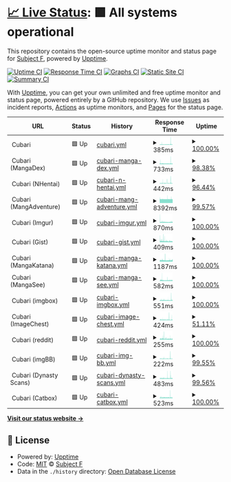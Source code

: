 # [📈 Live Status](https://status.cubari.moe): <!--live status--> **🟩 All systems operational**

This repository contains the open-source uptime monitor and status page for [Subject F](https://status.cubari.moe), powered by [Upptime](https://github.com/upptime/upptime).

[![Uptime CI](https://github.com/subject-f/cubari-status-page/workflows/Uptime%20CI/badge.svg)](https://github.com/subject-f/cubari-status-page/actions?query=workflow%3A%22Uptime+CI%22)
[![Response Time CI](https://github.com/subject-f/cubari-status-page/workflows/Response%20Time%20CI/badge.svg)](https://github.com/subject-f/cubari-status-page/actions?query=workflow%3A%22Response+Time+CI%22)
[![Graphs CI](https://github.com/subject-f/cubari-status-page/workflows/Graphs%20CI/badge.svg)](https://github.com/subject-f/cubari-status-page/actions?query=workflow%3A%22Graphs+CI%22)
[![Static Site CI](https://github.com/subject-f/cubari-status-page/workflows/Static%20Site%20CI/badge.svg)](https://github.com/subject-f/cubari-status-page/actions?query=workflow%3A%22Static+Site+CI%22)
[![Summary CI](https://github.com/subject-f/cubari-status-page/workflows/Summary%20CI/badge.svg)](https://github.com/subject-f/cubari-status-page/actions?query=workflow%3A%22Summary+CI%22)

With [Upptime](https://upptime.js.org), you can get your own unlimited and free uptime monitor and status page, powered entirely by a GitHub repository. We use [Issues](https://github.com/subject-f/cubari-status-page/issues) as incident reports, [Actions](https://github.com/subject-f/cubari-status-page/actions) as uptime monitors, and [Pages](https://status.cubari.moe) for the status page.

<!--start: status pages-->
<!-- This summary is generated by Upptime (https://github.com/upptime/upptime) -->
<!-- Do not edit this manually, your changes will be overwritten -->
<!-- prettier-ignore -->
| URL | Status | History | Response Time | Uptime |
| --- | ------ | ------- | ------------- | ------ |
| <img alt="" src="https://icons.duckduckgo.com/ip3/cubari.moe.ico" height="13"> Cubari | 🟩 Up | [cubari.yml](https://github.com/subject-f/cubari-status-page/commits/HEAD/history/cubari.yml) | <details><summary><img alt="Response time graph" src="./graphs/cubari/response-time-week.png" height="20"> 385ms</summary><br><a href="https://status.cubari.moe/history/cubari"><img alt="Response time 334" src="https://img.shields.io/endpoint?url=https%3A%2F%2Fraw.githubusercontent.com%2Fsubject-f%2Fcubari-status-page%2FHEAD%2Fapi%2Fcubari%2Fresponse-time.json"></a><br><a href="https://status.cubari.moe/history/cubari"><img alt="24-hour response time 258" src="https://img.shields.io/endpoint?url=https%3A%2F%2Fraw.githubusercontent.com%2Fsubject-f%2Fcubari-status-page%2FHEAD%2Fapi%2Fcubari%2Fresponse-time-day.json"></a><br><a href="https://status.cubari.moe/history/cubari"><img alt="7-day response time 385" src="https://img.shields.io/endpoint?url=https%3A%2F%2Fraw.githubusercontent.com%2Fsubject-f%2Fcubari-status-page%2FHEAD%2Fapi%2Fcubari%2Fresponse-time-week.json"></a><br><a href="https://status.cubari.moe/history/cubari"><img alt="30-day response time 334" src="https://img.shields.io/endpoint?url=https%3A%2F%2Fraw.githubusercontent.com%2Fsubject-f%2Fcubari-status-page%2FHEAD%2Fapi%2Fcubari%2Fresponse-time-month.json"></a><br><a href="https://status.cubari.moe/history/cubari"><img alt="1-year response time 335" src="https://img.shields.io/endpoint?url=https%3A%2F%2Fraw.githubusercontent.com%2Fsubject-f%2Fcubari-status-page%2FHEAD%2Fapi%2Fcubari%2Fresponse-time-year.json"></a></details> | <details><summary><a href="https://status.cubari.moe/history/cubari">100.00%</a></summary><a href="https://status.cubari.moe/history/cubari"><img alt="All-time uptime 83.86%" src="https://img.shields.io/endpoint?url=https%3A%2F%2Fraw.githubusercontent.com%2Fsubject-f%2Fcubari-status-page%2FHEAD%2Fapi%2Fcubari%2Fuptime.json"></a><br><a href="https://status.cubari.moe/history/cubari"><img alt="24-hour uptime 100.00%" src="https://img.shields.io/endpoint?url=https%3A%2F%2Fraw.githubusercontent.com%2Fsubject-f%2Fcubari-status-page%2FHEAD%2Fapi%2Fcubari%2Fuptime-day.json"></a><br><a href="https://status.cubari.moe/history/cubari"><img alt="7-day uptime 100.00%" src="https://img.shields.io/endpoint?url=https%3A%2F%2Fraw.githubusercontent.com%2Fsubject-f%2Fcubari-status-page%2FHEAD%2Fapi%2Fcubari%2Fuptime-week.json"></a><br><a href="https://status.cubari.moe/history/cubari"><img alt="30-day uptime 99.75%" src="https://img.shields.io/endpoint?url=https%3A%2F%2Fraw.githubusercontent.com%2Fsubject-f%2Fcubari-status-page%2FHEAD%2Fapi%2Fcubari%2Fuptime-month.json"></a><br><a href="https://status.cubari.moe/history/cubari"><img alt="1-year uptime 79.83%" src="https://img.shields.io/endpoint?url=https%3A%2F%2Fraw.githubusercontent.com%2Fsubject-f%2Fcubari-status-page%2FHEAD%2Fapi%2Fcubari%2Fuptime-year.json"></a></details>
| <img alt="" src="https://icons.duckduckgo.com/ip3/cubari.moe.ico" height="13"> Cubari (MangaDex) | 🟩 Up | [cubari-manga-dex.yml](https://github.com/subject-f/cubari-status-page/commits/HEAD/history/cubari-manga-dex.yml) | <details><summary><img alt="Response time graph" src="./graphs/cubari-manga-dex/response-time-week.png" height="20"> 733ms</summary><br><a href="https://status.cubari.moe/history/cubari-manga-dex"><img alt="Response time 848" src="https://img.shields.io/endpoint?url=https%3A%2F%2Fraw.githubusercontent.com%2Fsubject-f%2Fcubari-status-page%2FHEAD%2Fapi%2Fcubari-manga-dex%2Fresponse-time.json"></a><br><a href="https://status.cubari.moe/history/cubari-manga-dex"><img alt="24-hour response time 671" src="https://img.shields.io/endpoint?url=https%3A%2F%2Fraw.githubusercontent.com%2Fsubject-f%2Fcubari-status-page%2FHEAD%2Fapi%2Fcubari-manga-dex%2Fresponse-time-day.json"></a><br><a href="https://status.cubari.moe/history/cubari-manga-dex"><img alt="7-day response time 733" src="https://img.shields.io/endpoint?url=https%3A%2F%2Fraw.githubusercontent.com%2Fsubject-f%2Fcubari-status-page%2FHEAD%2Fapi%2Fcubari-manga-dex%2Fresponse-time-week.json"></a><br><a href="https://status.cubari.moe/history/cubari-manga-dex"><img alt="30-day response time 755" src="https://img.shields.io/endpoint?url=https%3A%2F%2Fraw.githubusercontent.com%2Fsubject-f%2Fcubari-status-page%2FHEAD%2Fapi%2Fcubari-manga-dex%2Fresponse-time-month.json"></a><br><a href="https://status.cubari.moe/history/cubari-manga-dex"><img alt="1-year response time 850" src="https://img.shields.io/endpoint?url=https%3A%2F%2Fraw.githubusercontent.com%2Fsubject-f%2Fcubari-status-page%2FHEAD%2Fapi%2Fcubari-manga-dex%2Fresponse-time-year.json"></a></details> | <details><summary><a href="https://status.cubari.moe/history/cubari-manga-dex">98.38%</a></summary><a href="https://status.cubari.moe/history/cubari-manga-dex"><img alt="All-time uptime 97.10%" src="https://img.shields.io/endpoint?url=https%3A%2F%2Fraw.githubusercontent.com%2Fsubject-f%2Fcubari-status-page%2FHEAD%2Fapi%2Fcubari-manga-dex%2Fuptime.json"></a><br><a href="https://status.cubari.moe/history/cubari-manga-dex"><img alt="24-hour uptime 100.00%" src="https://img.shields.io/endpoint?url=https%3A%2F%2Fraw.githubusercontent.com%2Fsubject-f%2Fcubari-status-page%2FHEAD%2Fapi%2Fcubari-manga-dex%2Fuptime-day.json"></a><br><a href="https://status.cubari.moe/history/cubari-manga-dex"><img alt="7-day uptime 98.38%" src="https://img.shields.io/endpoint?url=https%3A%2F%2Fraw.githubusercontent.com%2Fsubject-f%2Fcubari-status-page%2FHEAD%2Fapi%2Fcubari-manga-dex%2Fuptime-week.json"></a><br><a href="https://status.cubari.moe/history/cubari-manga-dex"><img alt="30-day uptime 98.89%" src="https://img.shields.io/endpoint?url=https%3A%2F%2Fraw.githubusercontent.com%2Fsubject-f%2Fcubari-status-page%2FHEAD%2Fapi%2Fcubari-manga-dex%2Fuptime-month.json"></a><br><a href="https://status.cubari.moe/history/cubari-manga-dex"><img alt="1-year uptime 96.51%" src="https://img.shields.io/endpoint?url=https%3A%2F%2Fraw.githubusercontent.com%2Fsubject-f%2Fcubari-status-page%2FHEAD%2Fapi%2Fcubari-manga-dex%2Fuptime-year.json"></a></details>
| <img alt="" src="https://icons.duckduckgo.com/ip3/cubari.moe.ico" height="13"> Cubari (NHentai) | 🟩 Up | [cubari-n-hentai.yml](https://github.com/subject-f/cubari-status-page/commits/HEAD/history/cubari-n-hentai.yml) | <details><summary><img alt="Response time graph" src="./graphs/cubari-n-hentai/response-time-week.png" height="20"> 442ms</summary><br><a href="https://status.cubari.moe/history/cubari-n-hentai"><img alt="Response time 1299" src="https://img.shields.io/endpoint?url=https%3A%2F%2Fraw.githubusercontent.com%2Fsubject-f%2Fcubari-status-page%2FHEAD%2Fapi%2Fcubari-n-hentai%2Fresponse-time.json"></a><br><a href="https://status.cubari.moe/history/cubari-n-hentai"><img alt="24-hour response time 259" src="https://img.shields.io/endpoint?url=https%3A%2F%2Fraw.githubusercontent.com%2Fsubject-f%2Fcubari-status-page%2FHEAD%2Fapi%2Fcubari-n-hentai%2Fresponse-time-day.json"></a><br><a href="https://status.cubari.moe/history/cubari-n-hentai"><img alt="7-day response time 442" src="https://img.shields.io/endpoint?url=https%3A%2F%2Fraw.githubusercontent.com%2Fsubject-f%2Fcubari-status-page%2FHEAD%2Fapi%2Fcubari-n-hentai%2Fresponse-time-week.json"></a><br><a href="https://status.cubari.moe/history/cubari-n-hentai"><img alt="30-day response time 409" src="https://img.shields.io/endpoint?url=https%3A%2F%2Fraw.githubusercontent.com%2Fsubject-f%2Fcubari-status-page%2FHEAD%2Fapi%2Fcubari-n-hentai%2Fresponse-time-month.json"></a><br><a href="https://status.cubari.moe/history/cubari-n-hentai"><img alt="1-year response time 1310" src="https://img.shields.io/endpoint?url=https%3A%2F%2Fraw.githubusercontent.com%2Fsubject-f%2Fcubari-status-page%2FHEAD%2Fapi%2Fcubari-n-hentai%2Fresponse-time-year.json"></a></details> | <details><summary><a href="https://status.cubari.moe/history/cubari-n-hentai">96.44%</a></summary><a href="https://status.cubari.moe/history/cubari-n-hentai"><img alt="All-time uptime 97.58%" src="https://img.shields.io/endpoint?url=https%3A%2F%2Fraw.githubusercontent.com%2Fsubject-f%2Fcubari-status-page%2FHEAD%2Fapi%2Fcubari-n-hentai%2Fuptime.json"></a><br><a href="https://status.cubari.moe/history/cubari-n-hentai"><img alt="24-hour uptime 100.00%" src="https://img.shields.io/endpoint?url=https%3A%2F%2Fraw.githubusercontent.com%2Fsubject-f%2Fcubari-status-page%2FHEAD%2Fapi%2Fcubari-n-hentai%2Fuptime-day.json"></a><br><a href="https://status.cubari.moe/history/cubari-n-hentai"><img alt="7-day uptime 96.44%" src="https://img.shields.io/endpoint?url=https%3A%2F%2Fraw.githubusercontent.com%2Fsubject-f%2Fcubari-status-page%2FHEAD%2Fapi%2Fcubari-n-hentai%2Fuptime-week.json"></a><br><a href="https://status.cubari.moe/history/cubari-n-hentai"><img alt="30-day uptime 96.72%" src="https://img.shields.io/endpoint?url=https%3A%2F%2Fraw.githubusercontent.com%2Fsubject-f%2Fcubari-status-page%2FHEAD%2Fapi%2Fcubari-n-hentai%2Fuptime-month.json"></a><br><a href="https://status.cubari.moe/history/cubari-n-hentai"><img alt="1-year uptime 96.97%" src="https://img.shields.io/endpoint?url=https%3A%2F%2Fraw.githubusercontent.com%2Fsubject-f%2Fcubari-status-page%2FHEAD%2Fapi%2Fcubari-n-hentai%2Fuptime-year.json"></a></details>
| <img alt="" src="https://icons.duckduckgo.com/ip3/cubari.moe.ico" height="13"> Cubari (MangAdventure) | 🟩 Up | [cubari-mang-adventure.yml](https://github.com/subject-f/cubari-status-page/commits/HEAD/history/cubari-mang-adventure.yml) | <details><summary><img alt="Response time graph" src="./graphs/cubari-mang-adventure/response-time-week.png" height="20"> 8392ms</summary><br><a href="https://status.cubari.moe/history/cubari-mang-adventure"><img alt="Response time 7587" src="https://img.shields.io/endpoint?url=https%3A%2F%2Fraw.githubusercontent.com%2Fsubject-f%2Fcubari-status-page%2FHEAD%2Fapi%2Fcubari-mang-adventure%2Fresponse-time.json"></a><br><a href="https://status.cubari.moe/history/cubari-mang-adventure"><img alt="24-hour response time 8733" src="https://img.shields.io/endpoint?url=https%3A%2F%2Fraw.githubusercontent.com%2Fsubject-f%2Fcubari-status-page%2FHEAD%2Fapi%2Fcubari-mang-adventure%2Fresponse-time-day.json"></a><br><a href="https://status.cubari.moe/history/cubari-mang-adventure"><img alt="7-day response time 8392" src="https://img.shields.io/endpoint?url=https%3A%2F%2Fraw.githubusercontent.com%2Fsubject-f%2Fcubari-status-page%2FHEAD%2Fapi%2Fcubari-mang-adventure%2Fresponse-time-week.json"></a><br><a href="https://status.cubari.moe/history/cubari-mang-adventure"><img alt="30-day response time 8342" src="https://img.shields.io/endpoint?url=https%3A%2F%2Fraw.githubusercontent.com%2Fsubject-f%2Fcubari-status-page%2FHEAD%2Fapi%2Fcubari-mang-adventure%2Fresponse-time-month.json"></a><br><a href="https://status.cubari.moe/history/cubari-mang-adventure"><img alt="1-year response time 7646" src="https://img.shields.io/endpoint?url=https%3A%2F%2Fraw.githubusercontent.com%2Fsubject-f%2Fcubari-status-page%2FHEAD%2Fapi%2Fcubari-mang-adventure%2Fresponse-time-year.json"></a></details> | <details><summary><a href="https://status.cubari.moe/history/cubari-mang-adventure">99.57%</a></summary><a href="https://status.cubari.moe/history/cubari-mang-adventure"><img alt="All-time uptime 94.33%" src="https://img.shields.io/endpoint?url=https%3A%2F%2Fraw.githubusercontent.com%2Fsubject-f%2Fcubari-status-page%2FHEAD%2Fapi%2Fcubari-mang-adventure%2Fuptime.json"></a><br><a href="https://status.cubari.moe/history/cubari-mang-adventure"><img alt="24-hour uptime 96.98%" src="https://img.shields.io/endpoint?url=https%3A%2F%2Fraw.githubusercontent.com%2Fsubject-f%2Fcubari-status-page%2FHEAD%2Fapi%2Fcubari-mang-adventure%2Fuptime-day.json"></a><br><a href="https://status.cubari.moe/history/cubari-mang-adventure"><img alt="7-day uptime 99.57%" src="https://img.shields.io/endpoint?url=https%3A%2F%2Fraw.githubusercontent.com%2Fsubject-f%2Fcubari-status-page%2FHEAD%2Fapi%2Fcubari-mang-adventure%2Fuptime-week.json"></a><br><a href="https://status.cubari.moe/history/cubari-mang-adventure"><img alt="30-day uptime 98.64%" src="https://img.shields.io/endpoint?url=https%3A%2F%2Fraw.githubusercontent.com%2Fsubject-f%2Fcubari-status-page%2FHEAD%2Fapi%2Fcubari-mang-adventure%2Fuptime-month.json"></a><br><a href="https://status.cubari.moe/history/cubari-mang-adventure"><img alt="1-year uptime 97.19%" src="https://img.shields.io/endpoint?url=https%3A%2F%2Fraw.githubusercontent.com%2Fsubject-f%2Fcubari-status-page%2FHEAD%2Fapi%2Fcubari-mang-adventure%2Fuptime-year.json"></a></details>
| <img alt="" src="https://icons.duckduckgo.com/ip3/cubari.moe.ico" height="13"> Cubari (Imgur) | 🟩 Up | [cubari-imgur.yml](https://github.com/subject-f/cubari-status-page/commits/HEAD/history/cubari-imgur.yml) | <details><summary><img alt="Response time graph" src="./graphs/cubari-imgur/response-time-week.png" height="20"> 870ms</summary><br><a href="https://status.cubari.moe/history/cubari-imgur"><img alt="Response time 496" src="https://img.shields.io/endpoint?url=https%3A%2F%2Fraw.githubusercontent.com%2Fsubject-f%2Fcubari-status-page%2FHEAD%2Fapi%2Fcubari-imgur%2Fresponse-time.json"></a><br><a href="https://status.cubari.moe/history/cubari-imgur"><img alt="24-hour response time 889" src="https://img.shields.io/endpoint?url=https%3A%2F%2Fraw.githubusercontent.com%2Fsubject-f%2Fcubari-status-page%2FHEAD%2Fapi%2Fcubari-imgur%2Fresponse-time-day.json"></a><br><a href="https://status.cubari.moe/history/cubari-imgur"><img alt="7-day response time 870" src="https://img.shields.io/endpoint?url=https%3A%2F%2Fraw.githubusercontent.com%2Fsubject-f%2Fcubari-status-page%2FHEAD%2Fapi%2Fcubari-imgur%2Fresponse-time-week.json"></a><br><a href="https://status.cubari.moe/history/cubari-imgur"><img alt="30-day response time 879" src="https://img.shields.io/endpoint?url=https%3A%2F%2Fraw.githubusercontent.com%2Fsubject-f%2Fcubari-status-page%2FHEAD%2Fapi%2Fcubari-imgur%2Fresponse-time-month.json"></a><br><a href="https://status.cubari.moe/history/cubari-imgur"><img alt="1-year response time 498" src="https://img.shields.io/endpoint?url=https%3A%2F%2Fraw.githubusercontent.com%2Fsubject-f%2Fcubari-status-page%2FHEAD%2Fapi%2Fcubari-imgur%2Fresponse-time-year.json"></a></details> | <details><summary><a href="https://status.cubari.moe/history/cubari-imgur">100.00%</a></summary><a href="https://status.cubari.moe/history/cubari-imgur"><img alt="All-time uptime 95.04%" src="https://img.shields.io/endpoint?url=https%3A%2F%2Fraw.githubusercontent.com%2Fsubject-f%2Fcubari-status-page%2FHEAD%2Fapi%2Fcubari-imgur%2Fuptime.json"></a><br><a href="https://status.cubari.moe/history/cubari-imgur"><img alt="24-hour uptime 100.00%" src="https://img.shields.io/endpoint?url=https%3A%2F%2Fraw.githubusercontent.com%2Fsubject-f%2Fcubari-status-page%2FHEAD%2Fapi%2Fcubari-imgur%2Fuptime-day.json"></a><br><a href="https://status.cubari.moe/history/cubari-imgur"><img alt="7-day uptime 100.00%" src="https://img.shields.io/endpoint?url=https%3A%2F%2Fraw.githubusercontent.com%2Fsubject-f%2Fcubari-status-page%2FHEAD%2Fapi%2Fcubari-imgur%2Fuptime-week.json"></a><br><a href="https://status.cubari.moe/history/cubari-imgur"><img alt="30-day uptime 99.95%" src="https://img.shields.io/endpoint?url=https%3A%2F%2Fraw.githubusercontent.com%2Fsubject-f%2Fcubari-status-page%2FHEAD%2Fapi%2Fcubari-imgur%2Fuptime-month.json"></a><br><a href="https://status.cubari.moe/history/cubari-imgur"><img alt="1-year uptime 93.81%" src="https://img.shields.io/endpoint?url=https%3A%2F%2Fraw.githubusercontent.com%2Fsubject-f%2Fcubari-status-page%2FHEAD%2Fapi%2Fcubari-imgur%2Fuptime-year.json"></a></details>
| <img alt="" src="https://icons.duckduckgo.com/ip3/cubari.moe.ico" height="13"> Cubari (Gist) | 🟩 Up | [cubari-gist.yml](https://github.com/subject-f/cubari-status-page/commits/HEAD/history/cubari-gist.yml) | <details><summary><img alt="Response time graph" src="./graphs/cubari-gist/response-time-week.png" height="20"> 409ms</summary><br><a href="https://status.cubari.moe/history/cubari-gist"><img alt="Response time 363" src="https://img.shields.io/endpoint?url=https%3A%2F%2Fraw.githubusercontent.com%2Fsubject-f%2Fcubari-status-page%2FHEAD%2Fapi%2Fcubari-gist%2Fresponse-time.json"></a><br><a href="https://status.cubari.moe/history/cubari-gist"><img alt="24-hour response time 346" src="https://img.shields.io/endpoint?url=https%3A%2F%2Fraw.githubusercontent.com%2Fsubject-f%2Fcubari-status-page%2FHEAD%2Fapi%2Fcubari-gist%2Fresponse-time-day.json"></a><br><a href="https://status.cubari.moe/history/cubari-gist"><img alt="7-day response time 409" src="https://img.shields.io/endpoint?url=https%3A%2F%2Fraw.githubusercontent.com%2Fsubject-f%2Fcubari-status-page%2FHEAD%2Fapi%2Fcubari-gist%2Fresponse-time-week.json"></a><br><a href="https://status.cubari.moe/history/cubari-gist"><img alt="30-day response time 411" src="https://img.shields.io/endpoint?url=https%3A%2F%2Fraw.githubusercontent.com%2Fsubject-f%2Fcubari-status-page%2FHEAD%2Fapi%2Fcubari-gist%2Fresponse-time-month.json"></a><br><a href="https://status.cubari.moe/history/cubari-gist"><img alt="1-year response time 363" src="https://img.shields.io/endpoint?url=https%3A%2F%2Fraw.githubusercontent.com%2Fsubject-f%2Fcubari-status-page%2FHEAD%2Fapi%2Fcubari-gist%2Fresponse-time-year.json"></a></details> | <details><summary><a href="https://status.cubari.moe/history/cubari-gist">100.00%</a></summary><a href="https://status.cubari.moe/history/cubari-gist"><img alt="All-time uptime 89.01%" src="https://img.shields.io/endpoint?url=https%3A%2F%2Fraw.githubusercontent.com%2Fsubject-f%2Fcubari-status-page%2FHEAD%2Fapi%2Fcubari-gist%2Fuptime.json"></a><br><a href="https://status.cubari.moe/history/cubari-gist"><img alt="24-hour uptime 100.00%" src="https://img.shields.io/endpoint?url=https%3A%2F%2Fraw.githubusercontent.com%2Fsubject-f%2Fcubari-status-page%2FHEAD%2Fapi%2Fcubari-gist%2Fuptime-day.json"></a><br><a href="https://status.cubari.moe/history/cubari-gist"><img alt="7-day uptime 100.00%" src="https://img.shields.io/endpoint?url=https%3A%2F%2Fraw.githubusercontent.com%2Fsubject-f%2Fcubari-status-page%2FHEAD%2Fapi%2Fcubari-gist%2Fuptime-week.json"></a><br><a href="https://status.cubari.moe/history/cubari-gist"><img alt="30-day uptime 99.96%" src="https://img.shields.io/endpoint?url=https%3A%2F%2Fraw.githubusercontent.com%2Fsubject-f%2Fcubari-status-page%2FHEAD%2Fapi%2Fcubari-gist%2Fuptime-month.json"></a><br><a href="https://status.cubari.moe/history/cubari-gist"><img alt="1-year uptime 86.28%" src="https://img.shields.io/endpoint?url=https%3A%2F%2Fraw.githubusercontent.com%2Fsubject-f%2Fcubari-status-page%2FHEAD%2Fapi%2Fcubari-gist%2Fuptime-year.json"></a></details>
| <img alt="" src="https://icons.duckduckgo.com/ip3/cubari.moe.ico" height="13"> Cubari (MangaKatana) | 🟩 Up | [cubari-manga-katana.yml](https://github.com/subject-f/cubari-status-page/commits/HEAD/history/cubari-manga-katana.yml) | <details><summary><img alt="Response time graph" src="./graphs/cubari-manga-katana/response-time-week.png" height="20"> 1187ms</summary><br><a href="https://status.cubari.moe/history/cubari-manga-katana"><img alt="Response time 1159" src="https://img.shields.io/endpoint?url=https%3A%2F%2Fraw.githubusercontent.com%2Fsubject-f%2Fcubari-status-page%2FHEAD%2Fapi%2Fcubari-manga-katana%2Fresponse-time.json"></a><br><a href="https://status.cubari.moe/history/cubari-manga-katana"><img alt="24-hour response time 1200" src="https://img.shields.io/endpoint?url=https%3A%2F%2Fraw.githubusercontent.com%2Fsubject-f%2Fcubari-status-page%2FHEAD%2Fapi%2Fcubari-manga-katana%2Fresponse-time-day.json"></a><br><a href="https://status.cubari.moe/history/cubari-manga-katana"><img alt="7-day response time 1187" src="https://img.shields.io/endpoint?url=https%3A%2F%2Fraw.githubusercontent.com%2Fsubject-f%2Fcubari-status-page%2FHEAD%2Fapi%2Fcubari-manga-katana%2Fresponse-time-week.json"></a><br><a href="https://status.cubari.moe/history/cubari-manga-katana"><img alt="30-day response time 1148" src="https://img.shields.io/endpoint?url=https%3A%2F%2Fraw.githubusercontent.com%2Fsubject-f%2Fcubari-status-page%2FHEAD%2Fapi%2Fcubari-manga-katana%2Fresponse-time-month.json"></a><br><a href="https://status.cubari.moe/history/cubari-manga-katana"><img alt="1-year response time 1161" src="https://img.shields.io/endpoint?url=https%3A%2F%2Fraw.githubusercontent.com%2Fsubject-f%2Fcubari-status-page%2FHEAD%2Fapi%2Fcubari-manga-katana%2Fresponse-time-year.json"></a></details> | <details><summary><a href="https://status.cubari.moe/history/cubari-manga-katana">100.00%</a></summary><a href="https://status.cubari.moe/history/cubari-manga-katana"><img alt="All-time uptime 96.85%" src="https://img.shields.io/endpoint?url=https%3A%2F%2Fraw.githubusercontent.com%2Fsubject-f%2Fcubari-status-page%2FHEAD%2Fapi%2Fcubari-manga-katana%2Fuptime.json"></a><br><a href="https://status.cubari.moe/history/cubari-manga-katana"><img alt="24-hour uptime 100.00%" src="https://img.shields.io/endpoint?url=https%3A%2F%2Fraw.githubusercontent.com%2Fsubject-f%2Fcubari-status-page%2FHEAD%2Fapi%2Fcubari-manga-katana%2Fuptime-day.json"></a><br><a href="https://status.cubari.moe/history/cubari-manga-katana"><img alt="7-day uptime 100.00%" src="https://img.shields.io/endpoint?url=https%3A%2F%2Fraw.githubusercontent.com%2Fsubject-f%2Fcubari-status-page%2FHEAD%2Fapi%2Fcubari-manga-katana%2Fuptime-week.json"></a><br><a href="https://status.cubari.moe/history/cubari-manga-katana"><img alt="30-day uptime 99.96%" src="https://img.shields.io/endpoint?url=https%3A%2F%2Fraw.githubusercontent.com%2Fsubject-f%2Fcubari-status-page%2FHEAD%2Fapi%2Fcubari-manga-katana%2Fuptime-month.json"></a><br><a href="https://status.cubari.moe/history/cubari-manga-katana"><img alt="1-year uptime 97.43%" src="https://img.shields.io/endpoint?url=https%3A%2F%2Fraw.githubusercontent.com%2Fsubject-f%2Fcubari-status-page%2FHEAD%2Fapi%2Fcubari-manga-katana%2Fuptime-year.json"></a></details>
| <img alt="" src="https://icons.duckduckgo.com/ip3/cubari.moe.ico" height="13"> Cubari (MangaSee) | 🟩 Up | [cubari-manga-see.yml](https://github.com/subject-f/cubari-status-page/commits/HEAD/history/cubari-manga-see.yml) | <details><summary><img alt="Response time graph" src="./graphs/cubari-manga-see/response-time-week.png" height="20"> 582ms</summary><br><a href="https://status.cubari.moe/history/cubari-manga-see"><img alt="Response time 628" src="https://img.shields.io/endpoint?url=https%3A%2F%2Fraw.githubusercontent.com%2Fsubject-f%2Fcubari-status-page%2FHEAD%2Fapi%2Fcubari-manga-see%2Fresponse-time.json"></a><br><a href="https://status.cubari.moe/history/cubari-manga-see"><img alt="24-hour response time 552" src="https://img.shields.io/endpoint?url=https%3A%2F%2Fraw.githubusercontent.com%2Fsubject-f%2Fcubari-status-page%2FHEAD%2Fapi%2Fcubari-manga-see%2Fresponse-time-day.json"></a><br><a href="https://status.cubari.moe/history/cubari-manga-see"><img alt="7-day response time 582" src="https://img.shields.io/endpoint?url=https%3A%2F%2Fraw.githubusercontent.com%2Fsubject-f%2Fcubari-status-page%2FHEAD%2Fapi%2Fcubari-manga-see%2Fresponse-time-week.json"></a><br><a href="https://status.cubari.moe/history/cubari-manga-see"><img alt="30-day response time 641" src="https://img.shields.io/endpoint?url=https%3A%2F%2Fraw.githubusercontent.com%2Fsubject-f%2Fcubari-status-page%2FHEAD%2Fapi%2Fcubari-manga-see%2Fresponse-time-month.json"></a><br><a href="https://status.cubari.moe/history/cubari-manga-see"><img alt="1-year response time 629" src="https://img.shields.io/endpoint?url=https%3A%2F%2Fraw.githubusercontent.com%2Fsubject-f%2Fcubari-status-page%2FHEAD%2Fapi%2Fcubari-manga-see%2Fresponse-time-year.json"></a></details> | <details><summary><a href="https://status.cubari.moe/history/cubari-manga-see">100.00%</a></summary><a href="https://status.cubari.moe/history/cubari-manga-see"><img alt="All-time uptime 98.26%" src="https://img.shields.io/endpoint?url=https%3A%2F%2Fraw.githubusercontent.com%2Fsubject-f%2Fcubari-status-page%2FHEAD%2Fapi%2Fcubari-manga-see%2Fuptime.json"></a><br><a href="https://status.cubari.moe/history/cubari-manga-see"><img alt="24-hour uptime 100.00%" src="https://img.shields.io/endpoint?url=https%3A%2F%2Fraw.githubusercontent.com%2Fsubject-f%2Fcubari-status-page%2FHEAD%2Fapi%2Fcubari-manga-see%2Fuptime-day.json"></a><br><a href="https://status.cubari.moe/history/cubari-manga-see"><img alt="7-day uptime 100.00%" src="https://img.shields.io/endpoint?url=https%3A%2F%2Fraw.githubusercontent.com%2Fsubject-f%2Fcubari-status-page%2FHEAD%2Fapi%2Fcubari-manga-see%2Fuptime-week.json"></a><br><a href="https://status.cubari.moe/history/cubari-manga-see"><img alt="30-day uptime 99.43%" src="https://img.shields.io/endpoint?url=https%3A%2F%2Fraw.githubusercontent.com%2Fsubject-f%2Fcubari-status-page%2FHEAD%2Fapi%2Fcubari-manga-see%2Fuptime-month.json"></a><br><a href="https://status.cubari.moe/history/cubari-manga-see"><img alt="1-year uptime 97.94%" src="https://img.shields.io/endpoint?url=https%3A%2F%2Fraw.githubusercontent.com%2Fsubject-f%2Fcubari-status-page%2FHEAD%2Fapi%2Fcubari-manga-see%2Fuptime-year.json"></a></details>
| <img alt="" src="https://icons.duckduckgo.com/ip3/cubari.moe.ico" height="13"> Cubari (imgbox) | 🟩 Up | [cubari-imgbox.yml](https://github.com/subject-f/cubari-status-page/commits/HEAD/history/cubari-imgbox.yml) | <details><summary><img alt="Response time graph" src="./graphs/cubari-imgbox/response-time-week.png" height="20"> 551ms</summary><br><a href="https://status.cubari.moe/history/cubari-imgbox"><img alt="Response time 738" src="https://img.shields.io/endpoint?url=https%3A%2F%2Fraw.githubusercontent.com%2Fsubject-f%2Fcubari-status-page%2FHEAD%2Fapi%2Fcubari-imgbox%2Fresponse-time.json"></a><br><a href="https://status.cubari.moe/history/cubari-imgbox"><img alt="24-hour response time 562" src="https://img.shields.io/endpoint?url=https%3A%2F%2Fraw.githubusercontent.com%2Fsubject-f%2Fcubari-status-page%2FHEAD%2Fapi%2Fcubari-imgbox%2Fresponse-time-day.json"></a><br><a href="https://status.cubari.moe/history/cubari-imgbox"><img alt="7-day response time 551" src="https://img.shields.io/endpoint?url=https%3A%2F%2Fraw.githubusercontent.com%2Fsubject-f%2Fcubari-status-page%2FHEAD%2Fapi%2Fcubari-imgbox%2Fresponse-time-week.json"></a><br><a href="https://status.cubari.moe/history/cubari-imgbox"><img alt="30-day response time 601" src="https://img.shields.io/endpoint?url=https%3A%2F%2Fraw.githubusercontent.com%2Fsubject-f%2Fcubari-status-page%2FHEAD%2Fapi%2Fcubari-imgbox%2Fresponse-time-month.json"></a><br><a href="https://status.cubari.moe/history/cubari-imgbox"><img alt="1-year response time 740" src="https://img.shields.io/endpoint?url=https%3A%2F%2Fraw.githubusercontent.com%2Fsubject-f%2Fcubari-status-page%2FHEAD%2Fapi%2Fcubari-imgbox%2Fresponse-time-year.json"></a></details> | <details><summary><a href="https://status.cubari.moe/history/cubari-imgbox">100.00%</a></summary><a href="https://status.cubari.moe/history/cubari-imgbox"><img alt="All-time uptime 98.24%" src="https://img.shields.io/endpoint?url=https%3A%2F%2Fraw.githubusercontent.com%2Fsubject-f%2Fcubari-status-page%2FHEAD%2Fapi%2Fcubari-imgbox%2Fuptime.json"></a><br><a href="https://status.cubari.moe/history/cubari-imgbox"><img alt="24-hour uptime 100.00%" src="https://img.shields.io/endpoint?url=https%3A%2F%2Fraw.githubusercontent.com%2Fsubject-f%2Fcubari-status-page%2FHEAD%2Fapi%2Fcubari-imgbox%2Fuptime-day.json"></a><br><a href="https://status.cubari.moe/history/cubari-imgbox"><img alt="7-day uptime 100.00%" src="https://img.shields.io/endpoint?url=https%3A%2F%2Fraw.githubusercontent.com%2Fsubject-f%2Fcubari-status-page%2FHEAD%2Fapi%2Fcubari-imgbox%2Fuptime-week.json"></a><br><a href="https://status.cubari.moe/history/cubari-imgbox"><img alt="30-day uptime 99.69%" src="https://img.shields.io/endpoint?url=https%3A%2F%2Fraw.githubusercontent.com%2Fsubject-f%2Fcubari-status-page%2FHEAD%2Fapi%2Fcubari-imgbox%2Fuptime-month.json"></a><br><a href="https://status.cubari.moe/history/cubari-imgbox"><img alt="1-year uptime 97.81%" src="https://img.shields.io/endpoint?url=https%3A%2F%2Fraw.githubusercontent.com%2Fsubject-f%2Fcubari-status-page%2FHEAD%2Fapi%2Fcubari-imgbox%2Fuptime-year.json"></a></details>
| <img alt="" src="https://icons.duckduckgo.com/ip3/cubari.moe.ico" height="13"> Cubari (ImageChest) | 🟩 Up | [cubari-image-chest.yml](https://github.com/subject-f/cubari-status-page/commits/HEAD/history/cubari-image-chest.yml) | <details><summary><img alt="Response time graph" src="./graphs/cubari-image-chest/response-time-week.png" height="20"> 424ms</summary><br><a href="https://status.cubari.moe/history/cubari-image-chest"><img alt="Response time 354" src="https://img.shields.io/endpoint?url=https%3A%2F%2Fraw.githubusercontent.com%2Fsubject-f%2Fcubari-status-page%2FHEAD%2Fapi%2Fcubari-image-chest%2Fresponse-time.json"></a><br><a href="https://status.cubari.moe/history/cubari-image-chest"><img alt="24-hour response time 814" src="https://img.shields.io/endpoint?url=https%3A%2F%2Fraw.githubusercontent.com%2Fsubject-f%2Fcubari-status-page%2FHEAD%2Fapi%2Fcubari-image-chest%2Fresponse-time-day.json"></a><br><a href="https://status.cubari.moe/history/cubari-image-chest"><img alt="7-day response time 424" src="https://img.shields.io/endpoint?url=https%3A%2F%2Fraw.githubusercontent.com%2Fsubject-f%2Fcubari-status-page%2FHEAD%2Fapi%2Fcubari-image-chest%2Fresponse-time-week.json"></a><br><a href="https://status.cubari.moe/history/cubari-image-chest"><img alt="30-day response time 385" src="https://img.shields.io/endpoint?url=https%3A%2F%2Fraw.githubusercontent.com%2Fsubject-f%2Fcubari-status-page%2FHEAD%2Fapi%2Fcubari-image-chest%2Fresponse-time-month.json"></a><br><a href="https://status.cubari.moe/history/cubari-image-chest"><img alt="1-year response time 356" src="https://img.shields.io/endpoint?url=https%3A%2F%2Fraw.githubusercontent.com%2Fsubject-f%2Fcubari-status-page%2FHEAD%2Fapi%2Fcubari-image-chest%2Fresponse-time-year.json"></a></details> | <details><summary><a href="https://status.cubari.moe/history/cubari-image-chest">51.11%</a></summary><a href="https://status.cubari.moe/history/cubari-image-chest"><img alt="All-time uptime 93.37%" src="https://img.shields.io/endpoint?url=https%3A%2F%2Fraw.githubusercontent.com%2Fsubject-f%2Fcubari-status-page%2FHEAD%2Fapi%2Fcubari-image-chest%2Fuptime.json"></a><br><a href="https://status.cubari.moe/history/cubari-image-chest"><img alt="24-hour uptime 97.55%" src="https://img.shields.io/endpoint?url=https%3A%2F%2Fraw.githubusercontent.com%2Fsubject-f%2Fcubari-status-page%2FHEAD%2Fapi%2Fcubari-image-chest%2Fuptime-day.json"></a><br><a href="https://status.cubari.moe/history/cubari-image-chest"><img alt="7-day uptime 51.11%" src="https://img.shields.io/endpoint?url=https%3A%2F%2Fraw.githubusercontent.com%2Fsubject-f%2Fcubari-status-page%2FHEAD%2Fapi%2Fcubari-image-chest%2Fuptime-week.json"></a><br><a href="https://status.cubari.moe/history/cubari-image-chest"><img alt="30-day uptime 80.07%" src="https://img.shields.io/endpoint?url=https%3A%2F%2Fraw.githubusercontent.com%2Fsubject-f%2Fcubari-status-page%2FHEAD%2Fapi%2Fcubari-image-chest%2Fuptime-month.json"></a><br><a href="https://status.cubari.moe/history/cubari-image-chest"><img alt="1-year uptime 97.48%" src="https://img.shields.io/endpoint?url=https%3A%2F%2Fraw.githubusercontent.com%2Fsubject-f%2Fcubari-status-page%2FHEAD%2Fapi%2Fcubari-image-chest%2Fuptime-year.json"></a></details>
| <img alt="" src="https://icons.duckduckgo.com/ip3/cubari.moe.ico" height="13"> Cubari (reddit) | 🟩 Up | [cubari-reddit.yml](https://github.com/subject-f/cubari-status-page/commits/HEAD/history/cubari-reddit.yml) | <details><summary><img alt="Response time graph" src="./graphs/cubari-reddit/response-time-week.png" height="20"> 255ms</summary><br><a href="https://status.cubari.moe/history/cubari-reddit"><img alt="Response time 610" src="https://img.shields.io/endpoint?url=https%3A%2F%2Fraw.githubusercontent.com%2Fsubject-f%2Fcubari-status-page%2FHEAD%2Fapi%2Fcubari-reddit%2Fresponse-time.json"></a><br><a href="https://status.cubari.moe/history/cubari-reddit"><img alt="24-hour response time 290" src="https://img.shields.io/endpoint?url=https%3A%2F%2Fraw.githubusercontent.com%2Fsubject-f%2Fcubari-status-page%2FHEAD%2Fapi%2Fcubari-reddit%2Fresponse-time-day.json"></a><br><a href="https://status.cubari.moe/history/cubari-reddit"><img alt="7-day response time 255" src="https://img.shields.io/endpoint?url=https%3A%2F%2Fraw.githubusercontent.com%2Fsubject-f%2Fcubari-status-page%2FHEAD%2Fapi%2Fcubari-reddit%2Fresponse-time-week.json"></a><br><a href="https://status.cubari.moe/history/cubari-reddit"><img alt="30-day response time 236" src="https://img.shields.io/endpoint?url=https%3A%2F%2Fraw.githubusercontent.com%2Fsubject-f%2Fcubari-status-page%2FHEAD%2Fapi%2Fcubari-reddit%2Fresponse-time-month.json"></a><br><a href="https://status.cubari.moe/history/cubari-reddit"><img alt="1-year response time 615" src="https://img.shields.io/endpoint?url=https%3A%2F%2Fraw.githubusercontent.com%2Fsubject-f%2Fcubari-status-page%2FHEAD%2Fapi%2Fcubari-reddit%2Fresponse-time-year.json"></a></details> | <details><summary><a href="https://status.cubari.moe/history/cubari-reddit">100.00%</a></summary><a href="https://status.cubari.moe/history/cubari-reddit"><img alt="All-time uptime 92.09%" src="https://img.shields.io/endpoint?url=https%3A%2F%2Fraw.githubusercontent.com%2Fsubject-f%2Fcubari-status-page%2FHEAD%2Fapi%2Fcubari-reddit%2Fuptime.json"></a><br><a href="https://status.cubari.moe/history/cubari-reddit"><img alt="24-hour uptime 100.00%" src="https://img.shields.io/endpoint?url=https%3A%2F%2Fraw.githubusercontent.com%2Fsubject-f%2Fcubari-status-page%2FHEAD%2Fapi%2Fcubari-reddit%2Fuptime-day.json"></a><br><a href="https://status.cubari.moe/history/cubari-reddit"><img alt="7-day uptime 100.00%" src="https://img.shields.io/endpoint?url=https%3A%2F%2Fraw.githubusercontent.com%2Fsubject-f%2Fcubari-status-page%2FHEAD%2Fapi%2Fcubari-reddit%2Fuptime-week.json"></a><br><a href="https://status.cubari.moe/history/cubari-reddit"><img alt="30-day uptime 100.00%" src="https://img.shields.io/endpoint?url=https%3A%2F%2Fraw.githubusercontent.com%2Fsubject-f%2Fcubari-status-page%2FHEAD%2Fapi%2Fcubari-reddit%2Fuptime-month.json"></a><br><a href="https://status.cubari.moe/history/cubari-reddit"><img alt="1-year uptime 90.12%" src="https://img.shields.io/endpoint?url=https%3A%2F%2Fraw.githubusercontent.com%2Fsubject-f%2Fcubari-status-page%2FHEAD%2Fapi%2Fcubari-reddit%2Fuptime-year.json"></a></details>
| <img alt="" src="https://icons.duckduckgo.com/ip3/cubari.moe.ico" height="13"> Cubari (imgBB) | 🟩 Up | [cubari-img-bb.yml](https://github.com/subject-f/cubari-status-page/commits/HEAD/history/cubari-img-bb.yml) | <details><summary><img alt="Response time graph" src="./graphs/cubari-img-bb/response-time-week.png" height="20"> 222ms</summary><br><a href="https://status.cubari.moe/history/cubari-img-bb"><img alt="Response time 391" src="https://img.shields.io/endpoint?url=https%3A%2F%2Fraw.githubusercontent.com%2Fsubject-f%2Fcubari-status-page%2FHEAD%2Fapi%2Fcubari-img-bb%2Fresponse-time.json"></a><br><a href="https://status.cubari.moe/history/cubari-img-bb"><img alt="24-hour response time 132" src="https://img.shields.io/endpoint?url=https%3A%2F%2Fraw.githubusercontent.com%2Fsubject-f%2Fcubari-status-page%2FHEAD%2Fapi%2Fcubari-img-bb%2Fresponse-time-day.json"></a><br><a href="https://status.cubari.moe/history/cubari-img-bb"><img alt="7-day response time 222" src="https://img.shields.io/endpoint?url=https%3A%2F%2Fraw.githubusercontent.com%2Fsubject-f%2Fcubari-status-page%2FHEAD%2Fapi%2Fcubari-img-bb%2Fresponse-time-week.json"></a><br><a href="https://status.cubari.moe/history/cubari-img-bb"><img alt="30-day response time 218" src="https://img.shields.io/endpoint?url=https%3A%2F%2Fraw.githubusercontent.com%2Fsubject-f%2Fcubari-status-page%2FHEAD%2Fapi%2Fcubari-img-bb%2Fresponse-time-month.json"></a><br><a href="https://status.cubari.moe/history/cubari-img-bb"><img alt="1-year response time 387" src="https://img.shields.io/endpoint?url=https%3A%2F%2Fraw.githubusercontent.com%2Fsubject-f%2Fcubari-status-page%2FHEAD%2Fapi%2Fcubari-img-bb%2Fresponse-time-year.json"></a></details> | <details><summary><a href="https://status.cubari.moe/history/cubari-img-bb">99.55%</a></summary><a href="https://status.cubari.moe/history/cubari-img-bb"><img alt="All-time uptime 98.62%" src="https://img.shields.io/endpoint?url=https%3A%2F%2Fraw.githubusercontent.com%2Fsubject-f%2Fcubari-status-page%2FHEAD%2Fapi%2Fcubari-img-bb%2Fuptime.json"></a><br><a href="https://status.cubari.moe/history/cubari-img-bb"><img alt="24-hour uptime 100.00%" src="https://img.shields.io/endpoint?url=https%3A%2F%2Fraw.githubusercontent.com%2Fsubject-f%2Fcubari-status-page%2FHEAD%2Fapi%2Fcubari-img-bb%2Fuptime-day.json"></a><br><a href="https://status.cubari.moe/history/cubari-img-bb"><img alt="7-day uptime 99.55%" src="https://img.shields.io/endpoint?url=https%3A%2F%2Fraw.githubusercontent.com%2Fsubject-f%2Fcubari-status-page%2FHEAD%2Fapi%2Fcubari-img-bb%2Fuptime-week.json"></a><br><a href="https://status.cubari.moe/history/cubari-img-bb"><img alt="30-day uptime 99.08%" src="https://img.shields.io/endpoint?url=https%3A%2F%2Fraw.githubusercontent.com%2Fsubject-f%2Fcubari-status-page%2FHEAD%2Fapi%2Fcubari-img-bb%2Fuptime-month.json"></a><br><a href="https://status.cubari.moe/history/cubari-img-bb"><img alt="1-year uptime 98.28%" src="https://img.shields.io/endpoint?url=https%3A%2F%2Fraw.githubusercontent.com%2Fsubject-f%2Fcubari-status-page%2FHEAD%2Fapi%2Fcubari-img-bb%2Fuptime-year.json"></a></details>
| <img alt="" src="https://icons.duckduckgo.com/ip3/cubari.moe.ico" height="13"> Cubari (Dynasty Scans) | 🟩 Up | [cubari-dynasty-scans.yml](https://github.com/subject-f/cubari-status-page/commits/HEAD/history/cubari-dynasty-scans.yml) | <details><summary><img alt="Response time graph" src="./graphs/cubari-dynasty-scans/response-time-week.png" height="20"> 483ms</summary><br><a href="https://status.cubari.moe/history/cubari-dynasty-scans"><img alt="Response time 1087" src="https://img.shields.io/endpoint?url=https%3A%2F%2Fraw.githubusercontent.com%2Fsubject-f%2Fcubari-status-page%2FHEAD%2Fapi%2Fcubari-dynasty-scans%2Fresponse-time.json"></a><br><a href="https://status.cubari.moe/history/cubari-dynasty-scans"><img alt="24-hour response time 481" src="https://img.shields.io/endpoint?url=https%3A%2F%2Fraw.githubusercontent.com%2Fsubject-f%2Fcubari-status-page%2FHEAD%2Fapi%2Fcubari-dynasty-scans%2Fresponse-time-day.json"></a><br><a href="https://status.cubari.moe/history/cubari-dynasty-scans"><img alt="7-day response time 483" src="https://img.shields.io/endpoint?url=https%3A%2F%2Fraw.githubusercontent.com%2Fsubject-f%2Fcubari-status-page%2FHEAD%2Fapi%2Fcubari-dynasty-scans%2Fresponse-time-week.json"></a><br><a href="https://status.cubari.moe/history/cubari-dynasty-scans"><img alt="30-day response time 463" src="https://img.shields.io/endpoint?url=https%3A%2F%2Fraw.githubusercontent.com%2Fsubject-f%2Fcubari-status-page%2FHEAD%2Fapi%2Fcubari-dynasty-scans%2Fresponse-time-month.json"></a><br><a href="https://status.cubari.moe/history/cubari-dynasty-scans"><img alt="1-year response time 1088" src="https://img.shields.io/endpoint?url=https%3A%2F%2Fraw.githubusercontent.com%2Fsubject-f%2Fcubari-status-page%2FHEAD%2Fapi%2Fcubari-dynasty-scans%2Fresponse-time-year.json"></a></details> | <details><summary><a href="https://status.cubari.moe/history/cubari-dynasty-scans">99.56%</a></summary><a href="https://status.cubari.moe/history/cubari-dynasty-scans"><img alt="All-time uptime 98.91%" src="https://img.shields.io/endpoint?url=https%3A%2F%2Fraw.githubusercontent.com%2Fsubject-f%2Fcubari-status-page%2FHEAD%2Fapi%2Fcubari-dynasty-scans%2Fuptime.json"></a><br><a href="https://status.cubari.moe/history/cubari-dynasty-scans"><img alt="24-hour uptime 100.00%" src="https://img.shields.io/endpoint?url=https%3A%2F%2Fraw.githubusercontent.com%2Fsubject-f%2Fcubari-status-page%2FHEAD%2Fapi%2Fcubari-dynasty-scans%2Fuptime-day.json"></a><br><a href="https://status.cubari.moe/history/cubari-dynasty-scans"><img alt="7-day uptime 99.56%" src="https://img.shields.io/endpoint?url=https%3A%2F%2Fraw.githubusercontent.com%2Fsubject-f%2Fcubari-status-page%2FHEAD%2Fapi%2Fcubari-dynasty-scans%2Fuptime-week.json"></a><br><a href="https://status.cubari.moe/history/cubari-dynasty-scans"><img alt="30-day uptime 99.69%" src="https://img.shields.io/endpoint?url=https%3A%2F%2Fraw.githubusercontent.com%2Fsubject-f%2Fcubari-status-page%2FHEAD%2Fapi%2Fcubari-dynasty-scans%2Fuptime-month.json"></a><br><a href="https://status.cubari.moe/history/cubari-dynasty-scans"><img alt="1-year uptime 98.77%" src="https://img.shields.io/endpoint?url=https%3A%2F%2Fraw.githubusercontent.com%2Fsubject-f%2Fcubari-status-page%2FHEAD%2Fapi%2Fcubari-dynasty-scans%2Fuptime-year.json"></a></details>
| <img alt="" src="https://icons.duckduckgo.com/ip3/cubari.moe.ico" height="13"> Cubari (Catbox) | 🟩 Up | [cubari-catbox.yml](https://github.com/subject-f/cubari-status-page/commits/HEAD/history/cubari-catbox.yml) | <details><summary><img alt="Response time graph" src="./graphs/cubari-catbox/response-time-week.png" height="20"> 523ms</summary><br><a href="https://status.cubari.moe/history/cubari-catbox"><img alt="Response time 632" src="https://img.shields.io/endpoint?url=https%3A%2F%2Fraw.githubusercontent.com%2Fsubject-f%2Fcubari-status-page%2FHEAD%2Fapi%2Fcubari-catbox%2Fresponse-time.json"></a><br><a href="https://status.cubari.moe/history/cubari-catbox"><img alt="24-hour response time 463" src="https://img.shields.io/endpoint?url=https%3A%2F%2Fraw.githubusercontent.com%2Fsubject-f%2Fcubari-status-page%2FHEAD%2Fapi%2Fcubari-catbox%2Fresponse-time-day.json"></a><br><a href="https://status.cubari.moe/history/cubari-catbox"><img alt="7-day response time 523" src="https://img.shields.io/endpoint?url=https%3A%2F%2Fraw.githubusercontent.com%2Fsubject-f%2Fcubari-status-page%2FHEAD%2Fapi%2Fcubari-catbox%2Fresponse-time-week.json"></a><br><a href="https://status.cubari.moe/history/cubari-catbox"><img alt="30-day response time 522" src="https://img.shields.io/endpoint?url=https%3A%2F%2Fraw.githubusercontent.com%2Fsubject-f%2Fcubari-status-page%2FHEAD%2Fapi%2Fcubari-catbox%2Fresponse-time-month.json"></a><br><a href="https://status.cubari.moe/history/cubari-catbox"><img alt="1-year response time 633" src="https://img.shields.io/endpoint?url=https%3A%2F%2Fraw.githubusercontent.com%2Fsubject-f%2Fcubari-status-page%2FHEAD%2Fapi%2Fcubari-catbox%2Fresponse-time-year.json"></a></details> | <details><summary><a href="https://status.cubari.moe/history/cubari-catbox">100.00%</a></summary><a href="https://status.cubari.moe/history/cubari-catbox"><img alt="All-time uptime 97.34%" src="https://img.shields.io/endpoint?url=https%3A%2F%2Fraw.githubusercontent.com%2Fsubject-f%2Fcubari-status-page%2FHEAD%2Fapi%2Fcubari-catbox%2Fuptime.json"></a><br><a href="https://status.cubari.moe/history/cubari-catbox"><img alt="24-hour uptime 100.00%" src="https://img.shields.io/endpoint?url=https%3A%2F%2Fraw.githubusercontent.com%2Fsubject-f%2Fcubari-status-page%2FHEAD%2Fapi%2Fcubari-catbox%2Fuptime-day.json"></a><br><a href="https://status.cubari.moe/history/cubari-catbox"><img alt="7-day uptime 100.00%" src="https://img.shields.io/endpoint?url=https%3A%2F%2Fraw.githubusercontent.com%2Fsubject-f%2Fcubari-status-page%2FHEAD%2Fapi%2Fcubari-catbox%2Fuptime-week.json"></a><br><a href="https://status.cubari.moe/history/cubari-catbox"><img alt="30-day uptime 99.76%" src="https://img.shields.io/endpoint?url=https%3A%2F%2Fraw.githubusercontent.com%2Fsubject-f%2Fcubari-status-page%2FHEAD%2Fapi%2Fcubari-catbox%2Fuptime-month.json"></a><br><a href="https://status.cubari.moe/history/cubari-catbox"><img alt="1-year uptime 97.31%" src="https://img.shields.io/endpoint?url=https%3A%2F%2Fraw.githubusercontent.com%2Fsubject-f%2Fcubari-status-page%2FHEAD%2Fapi%2Fcubari-catbox%2Fuptime-year.json"></a></details>

<!--end: status pages-->

[**Visit our status website →**](https://status.cubari.moe)

## 📄 License

- Powered by: [Upptime](https://github.com/upptime/upptime)
- Code: [MIT](./LICENSE) © [Subject F](https://status.cubari.moe)
- Data in the `./history` directory: [Open Database License](https://opendatacommons.org/licenses/odbl/1-0/)
